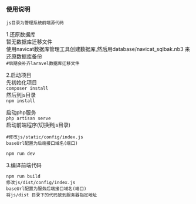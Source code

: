 ### 使用说明  
`js目录为管理系统前端源代码`  

1.还原数据库  
暂无数据库迁移文件  
使用navicat数据库管理工具创建数据库,然后用database/navicat_sqlbak.nb3
来还原数据库备份  
`#后期会补齐laravel数据库迁移文件`

2.启动项目  
先初始化项目  
`composer install`  
然后到js目录  
`npm install` 
 
启动php服务  
`php artisan serve`  
启动前端程序(切换到js目录)  
```
#修改js/static/config/index.js
baseUrl配置为后端接口域名(端口)

npm run dev
```

3.编译前端代码
```
npm run build
修改js/dist/config/index.js
baseUrl配置为服务后端接口域名(端口)
将js/dist 目录下的代码放到服务器指定地址
```
